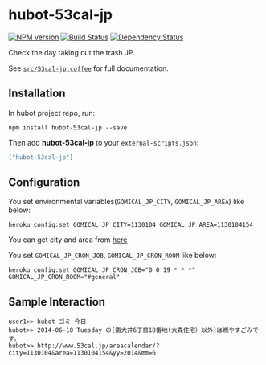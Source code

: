 # hubot-53cal-jp
[![NPM version][npm-image]][npm-url] [![Build Status][travis-image]][travis-url] [![Dependency Status][daviddm-url]][daviddm-image]

Check the day taking out the trash JP.

See [`src/53cal-jp.coffee`](src/53cal-jp.coffee) for full documentation.

## Installation

In hubot project repo, run:

`npm install hubot-53cal-jp --save`

Then add **hubot-53cal-jp** to your `external-scripts.json`:

```json
["hubot-53cal-jp"]
```

## Configuration
  You set environmental variables(`GOMICAL_JP_CITY`, `GOMICAL_JP_AREA`) like below:
```
heroku config:set GOMICAL_JP_CITY=1130104 GOMICAL_JP_AREA=1130104154
```
  You can get city and area from [here](http://www.53cal.jp/area_sv/)

  You set `GOMICAL_JP_CRON_JOB`, `GOMICAL_JP_CRON_ROOM` like below:
```
heroku config:set GOMICAL_JP_CRON_JOB="0 0 19 * * *" GOMICAL_JP_CRON_ROOM="#general"
```

## Sample Interaction

```
user1>> hubot ゴミ 今日
hubot>> 2014-06-10 Tuesday の[南大井6丁目18番地(大森住宅）以外]は燃やすごみです。
hubot>> http://www.53cal.jp/areacalendar/?city=1130104&area=1130104154&yy=2014&mm=6
```

[npm-url]: https://npmjs.org/package/hubot-53cal-jp
[npm-image]: https://badge.fury.io/js/hubot-53cal-jp
[travis-url]: https://travis-ci.org/sanemat/hubot-53cal-jp
[travis-image]: https://travis-ci.org/sanemat/hubot-53cal-jp.svg?branch=master
[daviddm-url]: https://david-dm.org/sanemat/hubot-53cal-jp.svg?theme=shields.io
[daviddm-image]: https://david-dm.org/sanemat/hubot-53cal-jp
[coveralls-url]: https://coveralls.io/r/sanemat/hubot-53cal-jp
[coveralls-image]: https://coveralls.io/repos/sanemat/hubot-53cal-jp/badge.png
